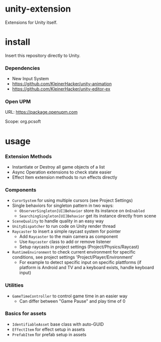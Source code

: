 # unity-extension
Extensions for Unity itself.

# install
Insert this repository directly to Unity.

### Dependencies
* New Input System
* https://github.com/KleinerHacker/unity-animation
* https://github.com/KleinerHacker/unity-editor-ex

### Open UPM
URL: https://package.openupm.com

Scope: org.pcsoft

# usage

### Extension Methods
* Instantiate or Destroy all game objects of a list
* Async Operation extensions to check state easier
* Effect Item extension methods to run effects directly

### Components
* `CurorSystem` for using multiple cursors (see Project Settings)
* Single behaviors for singleton pattern in two ways:
  * `ObserverSingleton[UI]Behavior` store its instance on `OnEnabled`
  * `SearchingSingleton[UI]Behavior` get its instance directly from scene
* `SceneQuality` to handle quality in an easy way
* `UnityDispatcher` to run code on Unity render thread
* `Raycaster` to insert a simple raycast system for pointer
  * Add `Raycaster` to the main camera as component
  * Use `Raycaster` class to add or remove listener
  * Setup raycasts in project settings (Project/Physics/Raycast)
* `RuntimeEnvironment` to check current environment for specific conditions, see project settings 'Project/Player/Environment'
  * For example to detect specific input on specific plattforms (if platform is Android and TV and a keyboard exists, handle keyboard input)

### Utilities
* `GameTimeController` to control game time in an easier way
  * Can differ between "Game Pause" and play time of 0

### Basics for assets
* `IdentifiableAsset` base class with auto-GUID
* `EffectItem` for effect setup in assets
* `PrefabItem` for prefab setup in assets
